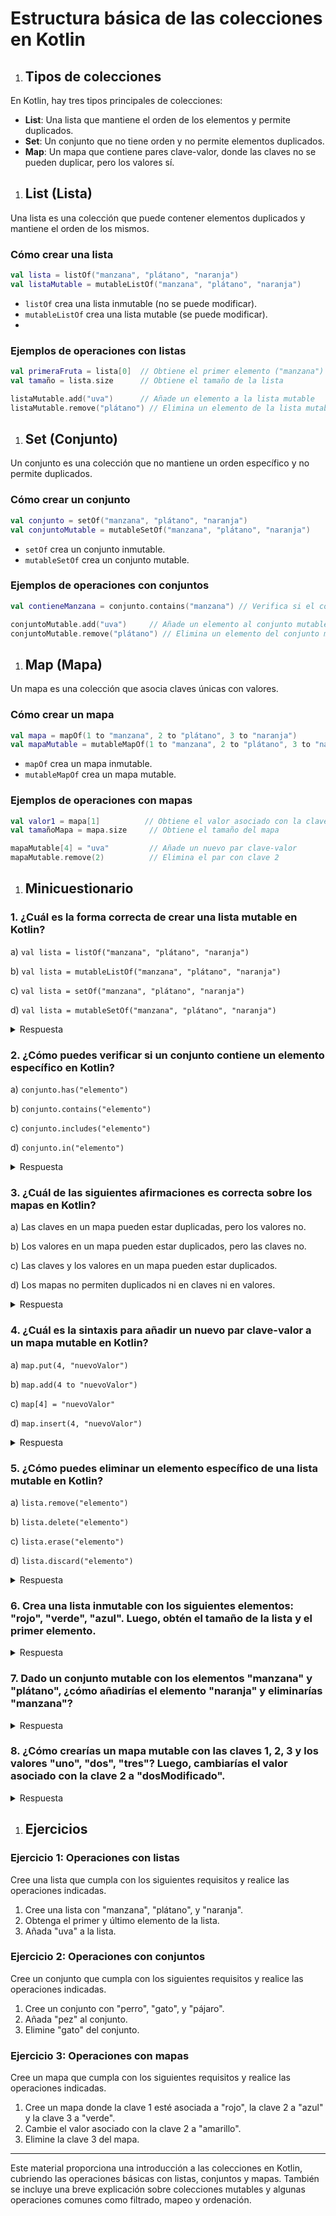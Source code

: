 # **Estructura básica de las colecciones en Kotlin**

1. ## Tipos de colecciones
En Kotlin, hay tres tipos principales de colecciones:
- **List**: Una lista que mantiene el orden de los elementos y permite duplicados.
- **Set**: Un conjunto que no tiene orden y no permite elementos duplicados.
- **Map**: Un mapa que contiene pares clave-valor, donde las claves no se pueden duplicar, pero los valores sí.

1. ## List (Lista)
Una lista es una colección que puede contener elementos duplicados y mantiene el orden de los mismos.
### **Cómo crear una lista**
```kotlin
val lista = listOf("manzana", "plátano", "naranja")
val listaMutable = mutableListOf("manzana", "plátano", "naranja")
```
- `listOf` crea una lista inmutable (no se puede modificar).
- `mutableListOf` crea una lista mutable (se puede modificar).
- 
### **Ejemplos de operaciones con listas**
```kotlin
val primeraFruta = lista[0]  // Obtiene el primer elemento ("manzana")
val tamaño = lista.size      // Obtiene el tamaño de la lista

listaMutable.add("uva")      // Añade un elemento a la lista mutable
listaMutable.remove("plátano") // Elimina un elemento de la lista mutable
```

1. ## Set (Conjunto)
Un conjunto es una colección que no mantiene un orden específico y no permite duplicados.
### **Cómo crear un conjunto**
```kotlin
val conjunto = setOf("manzana", "plátano", "naranja")
val conjuntoMutable = mutableSetOf("manzana", "plátano", "naranja")
```
- `setOf` crea un conjunto inmutable.
- `mutableSetOf` crea un conjunto mutable.

### **Ejemplos de operaciones con conjuntos**
```kotlin
val contieneManzana = conjunto.contains("manzana") // Verifica si el conjunto contiene "manzana"

conjuntoMutable.add("uva")     // Añade un elemento al conjunto mutable
conjuntoMutable.remove("plátano") // Elimina un elemento del conjunto mutable
```

1. ## Map (Mapa)
Un mapa es una colección que asocia claves únicas con valores.
### **Cómo crear un mapa**
```kotlin
val mapa = mapOf(1 to "manzana", 2 to "plátano", 3 to "naranja")
val mapaMutable = mutableMapOf(1 to "manzana", 2 to "plátano", 3 to "naranja")
```
- `mapOf` crea un mapa inmutable.
- `mutableMapOf` crea un mapa mutable.

### **Ejemplos de operaciones con mapas**
```kotlin
val valor1 = mapa[1]          // Obtiene el valor asociado con la clave 1 ("manzana")
val tamañoMapa = mapa.size     // Obtiene el tamaño del mapa

mapaMutable[4] = "uva"         // Añade un nuevo par clave-valor
mapaMutable.remove(2)          // Elimina el par con clave 2
```

1. ## Minicuestionario

### **1. ¿Cuál es la forma correcta de crear una lista mutable en Kotlin?**
a) `val lista = listOf("manzana", "plátano", "naranja")`

b) `val lista = mutableListOf("manzana", "plátano", "naranja")`

c) `val lista = setOf("manzana", "plátano", "naranja")`

d) `val lista = mutableSetOf("manzana", "plátano", "naranja")`

<details>
  <summary>Respuesta</summary>
  
  b) `val lista = mutableListOf("manzana", "plátano", "naranja")`
  
  **Explicación:** <br>
  La función `mutableListOf` crea una lista mutable que permite añadir, eliminar o modificar elementos. En cambio, `listOf` crea una lista inmutable que no se puede modificar después de su creación.
</details>

### **2. ¿Cómo puedes verificar si un conjunto contiene un elemento específico en Kotlin?**
a) `conjunto.has("elemento")`

b) `conjunto.contains("elemento")`

c) `conjunto.includes("elemento")`

d) `conjunto.in("elemento")`

<details>
  <summary>Respuesta</summary>
  
  b) `conjunto.contains("elemento")`
  
  **Explicación:** <br>
  El método `contains` se utiliza para verificar si un conjunto contiene un elemento específico. No existe un método llamado `has` o `includes` en los conjuntos en Kotlin.
</details>

### **3. ¿Cuál de las siguientes afirmaciones es correcta sobre los mapas en Kotlin?**
a) Las claves en un mapa pueden estar duplicadas, pero los valores no.

b) Los valores en un mapa pueden estar duplicados, pero las claves no.

c) Las claves y los valores en un mapa pueden estar duplicados.

d) Los mapas no permiten duplicados ni en claves ni en valores.

<details>
  <summary>Respuesta</summary>
  
  b) Los valores en un mapa pueden estar duplicados, pero las claves no.
  
  **Explicación:** <br>
  En un mapa, las claves deben ser únicas, pero los valores asociados con las claves pueden ser duplicados. Si se intenta agregar una clave duplicada, se sobrescribirá el valor existente con el nuevo valor.
</details>


### **4. ¿Cuál es la sintaxis para añadir un nuevo par clave-valor a un mapa mutable en Kotlin?**
a) `map.put(4, "nuevoValor")`

b) `map.add(4 to "nuevoValor")`

c) `map[4] = "nuevoValor"`

d) `map.insert(4, "nuevoValor")`

<details>
  <summary>Respuesta</summary>
  
  c) `map[4] = "nuevoValor"`
  
  **Explicación:** <br>
  Para añadir o actualizar un par clave-valor en un mapa mutable, se usa la sintaxis de corchetes (`map[clave] = valor`). Las funciones `put` también se pueden usar, pero la sintaxis de corchetes es más común.
</details>

### **5. ¿Cómo puedes eliminar un elemento específico de una lista mutable en Kotlin?**
a) `lista.remove("elemento")`

b) `lista.delete("elemento")`

c) `lista.erase("elemento")`

d) `lista.discard("elemento")`

<details>
  <summary>Respuesta</summary>
  
  a) `lista.remove("elemento")`
  
  **Explicación:** <br>
  El método `remove` se utiliza para eliminar un elemento específico de una lista mutable. No existen métodos como `delete`, `erase`, o `discard` para las listas en Kotlin.
</details>

### **6. Crea una lista inmutable con los siguientes elementos: "rojo", "verde", "azul". Luego, obtén el tamaño de la lista y el primer elemento.**

<details>
  <summary>Respuesta</summary>
  
  ```kotlin
  val colores = listOf("rojo", "verde", "azul")
  val tamaño = colores.size
  val primerColor = colores[0]
  ```
</details>

### **7. Dado un conjunto mutable con los elementos "manzana" y "plátano", ¿cómo añadirías el elemento "naranja" y eliminarías "manzana"?**

<details>
  <summary>Respuesta</summary>
  
  ```kotlin
  val frutas = mutableSetOf("manzana", "plátano")
  frutas.add("naranja")
  frutas.remove("manzana")
  ```
</details>

### **8. ¿Cómo crearías un mapa mutable con las claves 1, 2, 3 y los valores "uno", "dos", "tres"? Luego, cambiarías el valor asociado con la clave 2 a "dosModificado".**

<details>
  <summary>Respuesta</summary>
  
  ```kotlin
  val numeros = mutableMapOf(1 to "uno", 2 to "dos", 3 to "tres")
  numeros[2] = "dosModificado"
  ```
</details>

1. ## Ejercicios

### **Ejercicio 1: Operaciones con listas**
Cree una lista que cumpla con los siguientes requisitos y realice las operaciones indicadas.
1. Cree una lista con "manzana", "plátano", y "naranja".
2. Obtenga el primer y último elemento de la lista.
3. Añada "uva" a la lista.

### **Ejercicio 2: Operaciones con conjuntos**
Cree un conjunto que cumpla con los siguientes requisitos y realice las operaciones indicadas.
1. Cree un conjunto con "perro", "gato", y "pájaro".
2. Añada "pez" al conjunto.
3. Elimine "gato" del conjunto.

### **Ejercicio 3: Operaciones con mapas**
Cree un mapa que cumpla con los siguientes requisitos y realice las operaciones indicadas.
1. Cree un mapa donde la clave 1 esté asociada a "rojo", la clave 2 a "azul" y la clave 3 a "verde".
2. Cambie el valor asociado con la clave 2 a "amarillo".
3. Elimine la clave 3 del mapa.

---

Este material proporciona una introducción a las colecciones en Kotlin, cubriendo las operaciones básicas con listas, conjuntos y mapas. También se incluye una breve explicación sobre colecciones mutables y algunas operaciones comunes como filtrado, mapeo y ordenación.

